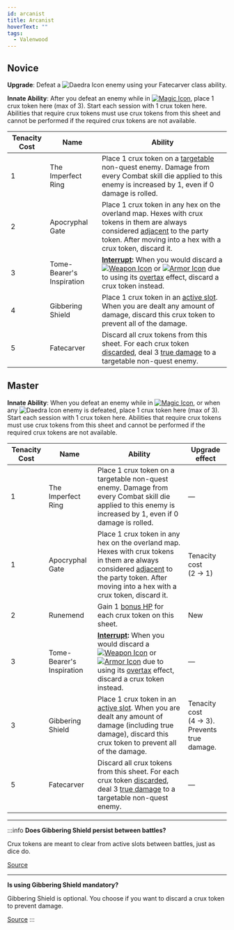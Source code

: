 ```yaml
---
id: arcanist
title: Arcanist
hoverText: ""
tags:
  - Valenwood
---
```


## Novice

**Upgrade**: Defeat a <img src="/icons/daedra.svg" alt="Daedra Icon" className="icon-svg" /> enemy using your Fatecarver class ability.

**Innate Ability**: After you defeat an enemy while in [<img src="/icons/magic.svg" alt="Magic Icon" className="icon-svg" />](/docs/battles/battle-forms/magic), place 1 crux token here (max of 3). Start each session with 1 crux token here. Abilities that require crux tokens must use crux tokens from this sheet and cannot be performed if the required crux tokens are not available.

| Tenacity Cost | Name                      | Ability                                                                                                                                                                                                                                                                                                                                                                                          |
| ------------- | ------------------------- | ------------------------------------------------------------------------------------------------------------------------------------------------------------------------------------------------------------------------------------------------------------------------------------------------------------------------------------------------------------------------------------------------ |
| 1             | The Imperfect Ring        | Place 1 crux token on a [targetable](/docs/glossary/targetable) non-quest enemy. Damage from every Combat skill die applied to this enemy is increased by 1, even if 0 damage is rolled.                                                                                                                                                                                                         |
| 2             | Apocryphal Gate           | Place 1 crux token in any hex on the overland map. Hexes with crux tokens in them are always considered [adjacent](/docs/glossary/adjacent) to the party token. After moving into a hex with a crux token, discard it.                                                                                                                                                                           |
| 3             | Tome-Bearer's Inspiration | **[Interrupt](/docs/glossary/interrupt):** When you would discard a [<img src="/icons/weapon.svg" alt="Weapon Icon" className="icon-svg" />](/docs/adventurer/items/types/weapon) or [<img src="/icons/armor.svg" alt="Armor Icon" className="icon-svg" />](/docs/adventurer/items/types/armor) due to using its [overtax](/docs/adventurer/items/overtax) effect, discard a crux token instead. |
| 4             | Gibbering Shield          | Place 1 crux token in an [active slot](/docs/glossary/active-slot). When you are dealt any amount of damage, discard this crux token to prevent all of the damage.                                                                                                                                                                                                                               |
| 5             | Fatecarver                | Discard all crux tokens from this sheet. For each crux token [discarded](/docs/glossary/discard), deal 3 [true damage](/docs/glossary/true-damage) to a targetable non-quest enemy.                                                                                                                                                                                                              |

## Master

**Innate Ability**: When you defeat an enemy while in [<img src="/icons/magic.svg" alt="Magic Icon" className="icon-svg" />](/docs/battles/battle-forms/magic), or when any <img src="/icons/daedra.svg" alt="Daedra Icon" className="icon-svg" /> enemy is defeated, place 1 crux token here (max of 3). Start each session with 1 crux token here. Abilities that require crux tokens must use crux tokens from this sheet and cannot be performed if the required crux tokens are not available.

| Tenacity Cost | Name                      | Ability                                                                                                                                                                                                                                                                                                                                                                                          | Upgrade effect                                   |
| ------------- | ------------------------- | ------------------------------------------------------------------------------------------------------------------------------------------------------------------------------------------------------------------------------------------------------------------------------------------------------------------------------------------------------------------------------------------------ | ------------------------------------------------ |
| 1             | The Imperfect Ring        | Place 1 crux token on a targetable non-quest enemy. Damage from every Combat skill die applied to this enemy is increased by 1, even if 0 damage is rolled.                                                                                                                                                                                                                                      | —                                                |
| 1             | Apocryphal Gate           | Place 1 crux token in any hex on the overland map. Hexes with crux tokens in them are always considered [adjacent](/docs/glossary/adjacent) to the party token. After moving into a hex with a crux token, discard it.                                                                                                                                                                           | Tenacity cost<br/>(2 → 1)                        |
| 2             | Runemend                  | Gain 1 [bonus HP](/docs/glossary/bonus-hp) for each crux token on this sheet.                                                                                                                                                                                                                                                                                                                    | New                                              |
| 3             | Tome-Bearer's Inspiration | **[Interrupt](/docs/glossary/interrupt):** When you would discard a [<img src="/icons/weapon.svg" alt="Weapon Icon" className="icon-svg" />](/docs/adventurer/items/types/weapon) or [<img src="/icons/armor.svg" alt="Armor Icon" className="icon-svg" />](/docs/adventurer/items/types/armor) due to using its [overtax](/docs/adventurer/items/overtax) effect, discard a crux token instead. | —                                                |
| 3             | Gibbering Shield          | Place 1 crux token in an [active slot](/docs/glossary/active-slot). When you are dealt any amount of damage (including true damage), discard this crux token to prevent all of the damage.                                                                                                                                                                                                       | Tenacity cost<br/>(4 → 3). Prevents true damage. |
| 5             | Fatecarver                | Discard all crux tokens from this sheet. For each crux token [discarded](/docs/glossary/discard), deal 3 [true damage](/docs/glossary/true-damage) to a targetable non-quest enemy.                                                                                                                                                                                                              | —                                                |

---

:::info
**Does Gibbering Shield persist between battles?**

Crux tokens are meant to clear from active slots between battles, just as dice do.

<a href="https://discord.com/channels/273472391403798528/1361396124782694450/1387180604663136356" target="_blank">Source</a>

---

**Is using Gibbering Shield mandatory?**

Gibbering Shield is optional. You choose if you want to discard a crux token to prevent damage.

<a href="https://discord.com/channels/273472391403798528/1392918916820369549/1400152445296054422" target="_blank">Source</a>
:::

